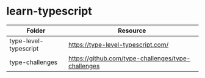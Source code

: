 # learn-typescript

| Folder                | Resource                                             |
| --------------------- | ---------------------------------------------------- |
| type-level-typescript | <https://type-level-typescript.com/>                 |
| type-challenges       | <https://github.com/type-challenges/type-challenges> |
